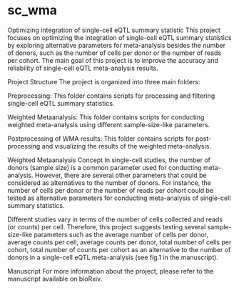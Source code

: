 # sc_wma

Optimizing integration of single-cell eQTL summary statistic
This project focuses on optimizing the integration of single-cell eQTL summary statistics by exploring alternative parameters for meta-analysis besides the number of donors, such as the number of cells per donor or the number of reads per cohort. The main goal of this project is to improve the accuracy and reliability of single-cell eQTL meta-analysis results.

Project Structure
The project is organized into three main folders:

Preprocessing: This folder contains scripts for processing and filtering single-cell eQTL summary statistics.

Weighted Metaanalysis: This folder contains scripts for conducting weighted meta-analysis using different sample-size-like parameters.

Postprocessing of WMA results: This folder contains scripts for post-processing and visualizing the results of the weighted meta-analysis.

Weighted Metaanalysis Concept
In single-cell studies, the number of donors (sample size) is a common parameter used for conducting meta-analysis. However, there are several other parameters that could be considered as alternatives to the number of donors. For instance, the number of cells per donor or the number of reads per cohort could be tested as alternative parameters for conducting meta-analysis of single-cell summary statistics.

Different studies vary in terms of the number of cells collected and reads (or counts) per cell. Therefore, this project suggests testing several sample-size-like parameters such as the average number of cells per donor, average counts per cell, average counts per donor, total number of cells per cohort, total number of counts per cohort as an alternative to the number of donors in a single-cell eQTL meta-analysis (see fig.1 in the manuscript).

Manuscript
For more information about the project, please refer to the manuscript available on bioRxiv.

